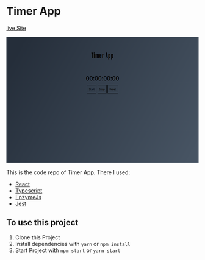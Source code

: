 # Timer App
 
[live Site](https://a-timer-app.netlify.app/)

![Timer App](/preview.png)

This is the code repo of Timer App. There I used:
  * [React](https://reactjs.org)
  * [Typescript](https://www.typescriptlang.org)
  * [EnzymeJs](https://enzymejs.github.io/enzyme/)
  * [Jest](https://jestjs.io/)

## To use this project
  1. Clone this Project
  2. Install dependencies with `yarn` or `npm install`
  3. Start Project with `npm start` or `yarn start`
